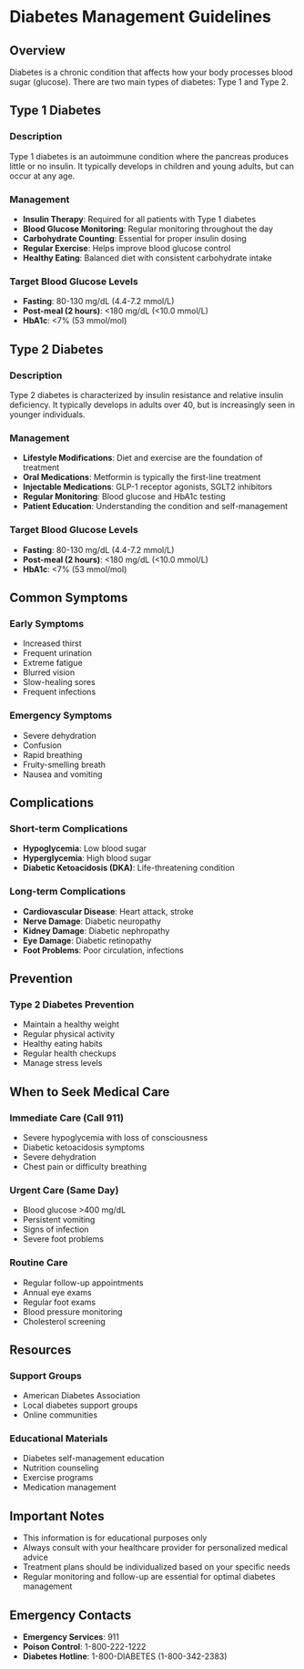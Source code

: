 # Diabetes Management Guidelines

## Overview

Diabetes is a chronic condition that affects how your body processes blood sugar (glucose). There are two main types of diabetes: Type 1 and Type 2.

## Type 1 Diabetes

### Description
Type 1 diabetes is an autoimmune condition where the pancreas produces little or no insulin. It typically develops in children and young adults, but can occur at any age.

### Management
- **Insulin Therapy**: Required for all patients with Type 1 diabetes
- **Blood Glucose Monitoring**: Regular monitoring throughout the day
- **Carbohydrate Counting**: Essential for proper insulin dosing
- **Regular Exercise**: Helps improve blood glucose control
- **Healthy Eating**: Balanced diet with consistent carbohydrate intake

### Target Blood Glucose Levels
- **Fasting**: 80-130 mg/dL (4.4-7.2 mmol/L)
- **Post-meal (2 hours)**: <180 mg/dL (<10.0 mmol/L)
- **HbA1c**: <7% (53 mmol/mol)

## Type 2 Diabetes

### Description
Type 2 diabetes is characterized by insulin resistance and relative insulin deficiency. It typically develops in adults over 40, but is increasingly seen in younger individuals.

### Management
- **Lifestyle Modifications**: Diet and exercise are the foundation of treatment
- **Oral Medications**: Metformin is typically the first-line treatment
- **Injectable Medications**: GLP-1 receptor agonists, SGLT2 inhibitors
- **Regular Monitoring**: Blood glucose and HbA1c testing
- **Patient Education**: Understanding the condition and self-management

### Target Blood Glucose Levels
- **Fasting**: 80-130 mg/dL (4.4-7.2 mmol/L)
- **Post-meal (2 hours)**: <180 mg/dL (<10.0 mmol/L)
- **HbA1c**: <7% (53 mmol/mol)

## Common Symptoms

### Early Symptoms
- Increased thirst
- Frequent urination
- Extreme fatigue
- Blurred vision
- Slow-healing sores
- Frequent infections

### Emergency Symptoms
- Severe dehydration
- Confusion
- Rapid breathing
- Fruity-smelling breath
- Nausea and vomiting

## Complications

### Short-term Complications
- **Hypoglycemia**: Low blood sugar
- **Hyperglycemia**: High blood sugar
- **Diabetic Ketoacidosis (DKA)**: Life-threatening condition

### Long-term Complications
- **Cardiovascular Disease**: Heart attack, stroke
- **Nerve Damage**: Diabetic neuropathy
- **Kidney Damage**: Diabetic nephropathy
- **Eye Damage**: Diabetic retinopathy
- **Foot Problems**: Poor circulation, infections

## Prevention

### Type 2 Diabetes Prevention
- Maintain a healthy weight
- Regular physical activity
- Healthy eating habits
- Regular health checkups
- Manage stress levels

## When to Seek Medical Care

### Immediate Care (Call 911)
- Severe hypoglycemia with loss of consciousness
- Diabetic ketoacidosis symptoms
- Severe dehydration
- Chest pain or difficulty breathing

### Urgent Care (Same Day)
- Blood glucose >400 mg/dL
- Persistent vomiting
- Signs of infection
- Severe foot problems

### Routine Care
- Regular follow-up appointments
- Annual eye exams
- Regular foot exams
- Blood pressure monitoring
- Cholesterol screening

## Resources

### Support Groups
- American Diabetes Association
- Local diabetes support groups
- Online communities

### Educational Materials
- Diabetes self-management education
- Nutrition counseling
- Exercise programs
- Medication management

## Important Notes

- This information is for educational purposes only
- Always consult with your healthcare provider for personalized medical advice
- Treatment plans should be individualized based on your specific needs
- Regular monitoring and follow-up are essential for optimal diabetes management

## Emergency Contacts

- **Emergency Services**: 911
- **Poison Control**: 1-800-222-1222
- **Diabetes Hotline**: 1-800-DIABETES (1-800-342-2383)
